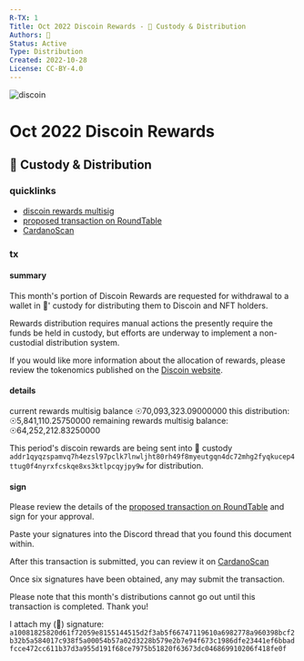 ```yaml
---
R-TX: 1
Title: Oct 2022 Discoin Rewards - 🍒 Custody & Distribution
Authors: 🍒
Status: Active
Type: Distribution
Created: 2022-10-28
License: CC-BY-4.0
---
```


![discoin](https://i.imgur.com/Zv2BZH1.png)
# Oct 2022 Discoin Rewards
## 🍒 Custody & Distribution


### quicklinks
- [discoin rewards multisig](https://roundtable.theadao.io/treasuries/gwMGioIAWBwEv5sb6GB1eb6C6N7hzO3ShKX5dxZBqYaHn%2FqDggBYHH3tegb%2FLULi0CBV03ATdHyznbBz09iQ%2BiE0wlCCAFgcwtQO9MfCzyTaxHwbjVpbJ7WUYVjPtxGNk%2FXTM4IAWBz6pmbOqEpSHukOS261DngbsBufS3HkUnF%2FAcCeggBYHHVW8xP7Bh4vZm6wyF76lYz3lpL8qzuZc2wJhn%2BCAFgcqV8Zsrig7mX%2FIi4d7SsGRipx4N059Sre6RMBIYIAWBy32jyBplQtUvpgtHGCyxNVRcvI0SLQzUvbHzJ3ggBYHMuxKavlOHlcrZKopOtllOYPTXySwQl9mdZmlxKCAFgc0Op25dTC2XY0L1GLLQMt2DOhsP1EZNzshS2dvoIAWByVU21Nkb3bxlyVVeJsIaaRZ0DafcULZKnJSgg9)
- [proposed transaction on RoundTable](https://roundtable.theadao.io/base64/hKMAgoJYIJeagPgtT29lIIJJYIXSM88AoGE21uvFBJG37PKMVxb8AIJYILZya8L6LR0%2F%2B6B%2Ftxk9BskVqKuQDGAeqAMFktcVMWyzAQGCglg5AQAoB7tgPXrkUPl8HH7e%2FN35XWd471Kk%2ByZ4tAJ1bjyt3QpJAW5jIarXxD01mQZk4hYGTmhGy%2FhwghoAApCaoVgcVhK%2B44ghnBt2%2FVJ%2B0PpaodKGUoOLyrTuTuYxl6FHRGlzY29pbhsAAhM%2B8jL%2F8IJYOTEj51egRy27%2FlNSi9rt%2BMQtElSmq9aRzlHh0OLoI%2BdXoEctu%2F5TUova7fjELRJUpqvWkc5R4dDi6IIaAFP38KFYHFYSvuOIIZwbdv1SftD6WqHShlKDi8q07k7mMZehR0Rpc2NvaW4bABbTtGgw%2F1ACGgADfBmhAYGDAwaKggBYHAS%2FmxvoYHV5voLo3uHM7dKEpfl3FkGphoef%2BoOCAFgcfe16Bv8tQuLQIFXTcBN0fLOdsHPT2JD6ITTCUIIAWBzC1A70x8LPJNrEfBuNWlsntZRhWM%2B3EY2T9dMzggBYHPqmZs6oSlIe6Q5LbrUOeBuwG59LceRScX8BwJ6CAFgcdVbzE%2FsGHi9mbrDIXvqVjPeWkvyrO5lzbAmGf4IAWBypXxmyuKDuZf8iLh3tKwZGKnHg3Tn1Kt7pEwEhggBYHLfaPIGmVC1S%2BmC0cYLLE1VFy8jRItDNS9sfMneCAFgcy7Epq%2BU4eVytkqik62WU5g9NfJLBCX2Z1maXEoIAWBzQ6nbl1MLZdjQvUYstAy3YM6Gw%2FURk3OyFLZ2%2BggBYHJVTbU2RvdvGXJVV4mwhppFnQNp9xQtkqclKCD319g%3D%3D)
- [CardanoScan](https://cardanoscan.io/transaction/04357b634d71fb036b8c077ed3e69b1cd414b5ba37777f2f9cc6c71f25bd881d)

### tx
#### summary
This month's portion of Discoin Rewards are requested for withdrawal to a wallet in 🍒' custody for distributing them to Discoin and NFT holders.

Rewards distribution requires manual actions the presently require the funds be held in custody, but efforts are underway to implement a non-custodial distribution system.

If you would like more information about the allocation of rewards, please review the tokenomics published on the [Discoin website](https://docs.discoin.family).
#### details
current rewards multisig balance ☉70,093,323.09000000
this distribution: ☉5,841,110.25750000
remaining rewards multisig balance: ☉64,252,212.83250000

This period's discoin rewards are being sent into 🍒 custody `addr1qyqzspamvq7h4ezsl97pclk7lnwljht80rh49f8myeutgqn4dc72mhg2fyqkucep4ttug0f4nyrxfcskqe8xs3ktlpcqyjpy9w`
for distribution.
#### sign
Please review the details of the [proposed transaction on RoundTable](https://roundtable.theadao.io/base64/hKMAgoJYIJeagPgtT29lIIJJYIXSM88AoGE21uvFBJG37PKMVxb8AIJYILZya8L6LR0%2F%2B6B%2Ftxk9BskVqKuQDGAeqAMFktcVMWyzAQGCglg5AQAoB7tgPXrkUPl8HH7e%2FN35XWd471Kk%2ByZ4tAJ1bjyt3QpJAW5jIarXxD01mQZk4hYGTmhGy%2FhwghoAApCaoVgcVhK%2B44ghnBt2%2FVJ%2B0PpaodKGUoOLyrTuTuYxl6FHRGlzY29pbhsAAhM%2B8jL%2F8IJYOTEj51egRy27%2FlNSi9rt%2BMQtElSmq9aRzlHh0OLoI%2BdXoEctu%2F5TUova7fjELRJUpqvWkc5R4dDi6IIaAFP38KFYHFYSvuOIIZwbdv1SftD6WqHShlKDi8q07k7mMZehR0Rpc2NvaW4bABbTtGgw%2F1ACGgADfBmhAYGDAwaKggBYHAS%2FmxvoYHV5voLo3uHM7dKEpfl3FkGphoef%2BoOCAFgcfe16Bv8tQuLQIFXTcBN0fLOdsHPT2JD6ITTCUIIAWBzC1A70x8LPJNrEfBuNWlsntZRhWM%2B3EY2T9dMzggBYHPqmZs6oSlIe6Q5LbrUOeBuwG59LceRScX8BwJ6CAFgcdVbzE%2FsGHi9mbrDIXvqVjPeWkvyrO5lzbAmGf4IAWBypXxmyuKDuZf8iLh3tKwZGKnHg3Tn1Kt7pEwEhggBYHLfaPIGmVC1S%2BmC0cYLLE1VFy8jRItDNS9sfMneCAFgcy7Epq%2BU4eVytkqik62WU5g9NfJLBCX2Z1maXEoIAWBzQ6nbl1MLZdjQvUYstAy3YM6Gw%2FURk3OyFLZ2%2BggBYHJVTbU2RvdvGXJVV4mwhppFnQNp9xQtkqclKCD319g%3D%3D) and sign for your approval.

Paste your signatures into the Discord thread that you found this document within.

After this transaction is submitted, you can review it on [CardanoScan](https://cardanoscan.io/transaction/04357b634d71fb036b8c077ed3e69b1cd414b5ba37777f2f9cc6c71f25bd881d)

Once six signatures have been obtained, any may submit the transaction. 

Please note that this month's distributions cannot go out until this transaction is completed. Thank you!

I attach my (🍒) signature: ```a10081825820d61f72059e8155144515d2f3ab5f66747119610a6982778a960398bcf2b32b5a584017c938f5a00054b57a02d3228b579e2b7e94f673c1986dfe23441ef6bbadfcce472cc611b37d3a955d191f68ce7975b51820f63673dc046869910206f418fe0f```

